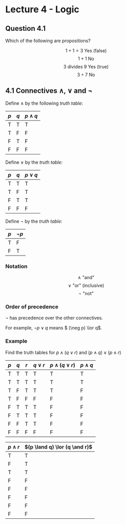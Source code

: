 # Lecture 4 - Logic

## Question 4.1

Which of the following are propositions?

$$1 + 1 = 3 \text { Yes } \text{ (false) }$$
$$1 + 1 \text { No}$$
$$3 \text { divides } 9 \text{ Yes } \text{ (true)}$$
$$3 \div 7 \text { No}$$

## 4.1 Connectives ∧, ∨ and ¬

Define $\land$ by the following _truth table_:

| $p$ | $q$ | $p \land q$ |
|-----|-----|-------------|
|  T  |  T  |     T       |
|  T  |  F  |     F       |
|  F  |  T  |     F       |
|  F  |  F  |     F       |

Define $\lor$ by the _truth table_:

| $p$ | $q$ | $p \lor q$ |
|-----|-----|------------|
|  T  |  T  |     T      |
|  T  |  F  |     T      |
|  F  |  T  |     T      |
|  F  |  F  |     F      |

Define $\neg$ by the _truth table_:

| $p$ | $\neg p$ |
|-----|----------|
|  T  |  F       |
|  F  |  T       |

### Notation

$$\land \text { "and" }$$
$$\lor \text { "or" (inclusive) }$$
$$\neg \text { "not" }$$

### Order of precedence

$\neg$ has precedence over the other connectives.

For example, $\neg p \lor q$ means $ (\neg p) \lor q$.

### Example

Find the truth tables for $p \land (q \lor r)$ and $(p \land q) \lor (p \land
r)$

| $p$ | $q$ | $r$ | $q \lor r$ | $p \land (q \lor r)$ | $p \land q$ |
|-----|-----|-----|------------|----------------------|------------|
|  T  |  T  |  T  |     T      |     T                |     T      |
|  T  |  T  |  T  |     T      |     T                |     T      |
|  T  |  F  |  T  |     T      |     T                |     F      |
|  T  |  F  |  F  |     F      |     F                |     F      |
|  F  |  T  |  T  |     T      |     F                |     F      |
|  F  |  T  |  T  |     T      |     F                |     F      |
|  F  |  F  |  T  |     T      |     F                |     F      |
|  F  |  F  |  F  |     F      |     F                |     F      |

| $p \land r$ | $(p \land q) \lor (q \and r)$ |
|-------------|-------------------------------|
|     T       |     T                         |
|     F       |     T                         |
|     T       |     T                         |
|     F       |     F                         |
|     F       |     F                         |
|     F       |     F                         |
|     F       |     F                         |
|     F       |     F                         |

